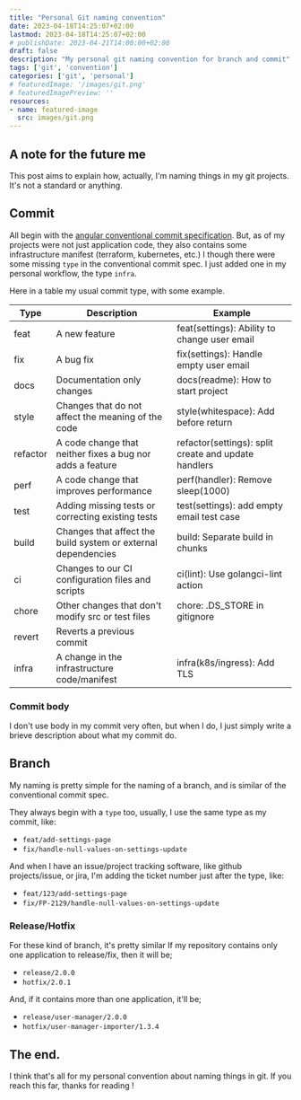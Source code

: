 ```yaml
---
title: "Personal Git naming convention"
date: 2023-04-18T14:25:07+02:00
lastmod: 2023-04-18T14:25:07+02:00
# publishDate: 2023-04-21T14:00:00+02:00
draft: false
description: "My personal git naming convention for branch and commit"
tags: ['git', 'convention']
categories: ['git', 'personal']
# featuredImage: '/images/git.png'
# featuredImagePreview: ''
resources:
- name: featured-image
  src: images/git.png
---
```


## A note for the future me

This post aims to explain how, actually, I'm naming things in my git projects. It's not a standard or anything.

## Commit

All begin with the [angular conventional commit specification](https://github.com/angular/angular/blob/22b96b9/CONTRIBUTING.md#-commit-message-guidelines).
But, as of my projects were not just application code, they also contains some infrastructure manifest (terraform, kubernetes, etc.) I though there were some missing `type`
in the conventional commit spec. I just added one in my personal workflow, the type `infra`.

Here in a table my usual commit type, with some example.

| Type     | Description                                                   | Example                                              |
|----------|---------------------------------------------------------------|------------------------------------------------------|
| feat     | A new feature                                                 | feat(settings): Ability to change user email         |
| fix      | A bug fix                                                     | fix(settings): Handle empty user email               |
| docs     | Documentation only changes                                    | docs(readme): How to start project                   |
| style    | Changes that do not affect the meaning of the code            | style(whitespace): Add before return                 |
| refactor | A code change that neither fixes a bug nor adds a feature     | refactor(settings): split create and update handlers |
| perf     | A code change that improves performance                       | perf(handler): Remove sleep(1000)                    |
| test     | Adding missing tests or correcting existing tests             | test(settings): add empty email test case            |
| build    | Changes that affect the build system or external dependencies | build: Separate build in chunks                      |
| ci       | Changes to our CI configuration files and scripts             | ci(lint): Use golangci-lint action                   |
| chore    | Other changes that don't modify src or test files             | chore: .DS_STORE in gitignore                        |
| revert   | Reverts a previous commit                                     |                                                      |
| infra    | A change in the infrastructure code/manifest                  | infra(k8s/ingress): Add TLS                          |

### Commit body

I don't use body in my commit very often, but when I do, I just simply write a brieve description about what my commit do.

## Branch

My naming is pretty simple for the naming of a branch, and is similar of the conventional commit spec.

They always begin with a `type` too, usually, I use the same type as my commit, like:
- `feat/add-settings-page`
- `fix/handle-null-values-on-settings-update`

And when I have an issue/project tracking software, like github projects/issue, or jira,
I'm adding the ticket number just after the type, like:
- `feat/123/add-settings-page`
- `fix/FP-2129/handle-null-values-on-settings-update`

### Release/Hotfix

For these kind of branch, it's pretty similar
If my repository contains only one application to release/fix, then it will be;
- `release/2.0.0`
- `hotfix/2.0.1`

And, if it contains more than one application, it'll be;
- `release/user-manager/2.0.0`
- `hotfix/user-manager-importer/1.3.4`

## The end.

I think that's all for my personal convention about naming things in git. If you reach this far, thanks for reading !